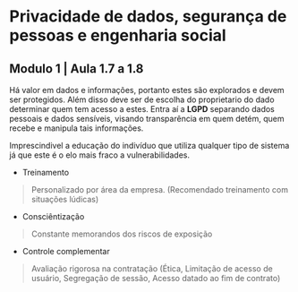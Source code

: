 # Privacidade de dados, segurança de pessoas e engenharia social
## Modulo 1 | Aula 1.7 a 1.8

Há valor em dados e informações, portanto estes são explorados e devem ser protegidos.
Além disso deve ser de escolha do proprietario do dado determinar quem tem acesso a estes.
Entra aí a __LGPD__ separando dados pessoais e dados sensíveis, visando transparência em quem detém, quem recebe e manipula tais informações.

Imprescindivel a educação do indivíduo que utiliza qualquer tipo de sistema já que este é o elo mais fraco a vulnerabilidades.

  - Treinamento
  > Personalizado por área da empresa. (Recomendado treinamento com situações lúdicas)
  - Consciêntização 
  > Constante memorandos dos riscos de exposição
  - Controle complementar
  > Avaliação rigorosa na contratação (Ética, Limitação de acesso de usuário, Segregação de sessão, Acesso datado ao fim de contrato)
